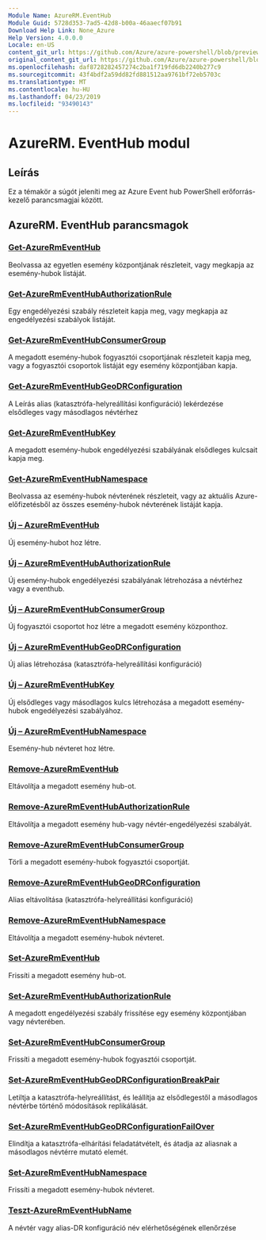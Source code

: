 ```yaml
---
Module Name: AzureRM.EventHub
Module Guid: 5728d353-7ad5-42d8-b00a-46aaecf07b91
Download Help Link: None_Azure
Help Version: 4.0.0.0
Locale: en-US
content_git_url: https://github.com/Azure/azure-powershell/blob/preview/src/ResourceManager/EventHub/Commands.EventHub/help/AzureRM.EventHub.md
original_content_git_url: https://github.com/Azure/azure-powershell/blob/preview/src/ResourceManager/EventHub/Commands.EventHub/help/AzureRM.EventHub.md
ms.openlocfilehash: daf8728282457274c2ba1f719fd6db2240b277c9
ms.sourcegitcommit: 43f4bdf2a59dd82fd881512aa9761bf72eb5703c
ms.translationtype: MT
ms.contentlocale: hu-HU
ms.lasthandoff: 04/23/2019
ms.locfileid: "93490143"
---
```

# AzureRM. EventHub modul
## Leírás
Ez a témakör a súgót jeleníti meg az Azure Event hub PowerShell erőforrás-kezelő parancsmagjai között.

## AzureRM. EventHub parancsmagok
### [Get-AzureRmEventHub](Get-AzureRmEventHub.md)
Beolvassa az egyetlen esemény központjának részleteit, vagy megkapja az esemény-hubok listáját.

### [Get-AzureRmEventHubAuthorizationRule](Get-AzureRmEventHubAuthorizationRule.md)
Egy engedélyezési szabály részleteit kapja meg, vagy megkapja az engedélyezési szabályok listáját.

### [Get-AzureRmEventHubConsumerGroup](Get-AzureRmEventHubConsumerGroup.md)
A megadott esemény-hubok fogyasztói csoportjának részleteit kapja meg, vagy a fogyasztói csoportok listáját egy esemény központjában kapja.

### [Get-AzureRmEventHubGeoDRConfiguration](Get-AzureRmEventHubGeoDRConfiguration.md)
A Leírás alias (katasztrófa-helyreállítási konfiguráció) lekérdezése elsődleges vagy másodlagos névtérhez

### [Get-AzureRmEventHubKey](Get-AzureRmEventHubKey.md)
A megadott esemény-hubok engedélyezési szabályának elsődleges kulcsait kapja meg.

### [Get-AzureRmEventHubNamespace](Get-AzureRmEventHubNamespace.md)
Beolvassa az esemény-hubok névterének részleteit, vagy az aktuális Azure-előfizetésből az összes esemény-hubok névterének listáját kapja.

### [Új – AzureRmEventHub](New-AzureRmEventHub.md)
Új esemény-hubot hoz létre.

### [Új – AzureRmEventHubAuthorizationRule](New-AzureRmEventHubAuthorizationRule.md)
Új esemény-hubok engedélyezési szabályának létrehozása a névtérhez vagy a eventhub.

### [Új – AzureRmEventHubConsumerGroup](New-AzureRmEventHubConsumerGroup.md)
Új fogyasztói csoportot hoz létre a megadott esemény központhoz.

### [Új – AzureRmEventHubGeoDRConfiguration](New-AzureRmEventHubGeoDRConfiguration.md)
Új alias létrehozása (katasztrófa-helyreállítási konfiguráció)

### [Új – AzureRmEventHubKey](New-AzureRmEventHubKey.md)
Új elsődleges vagy másodlagos kulcs létrehozása a megadott esemény-hubok engedélyezési szabályához.

### [Új – AzureRmEventHubNamespace](New-AzureRmEventHubNamespace.md)
Esemény-hub névteret hoz létre.

### [Remove-AzureRmEventHub](Remove-AzureRmEventHub.md)
Eltávolítja a megadott esemény hub-ot.

### [Remove-AzureRmEventHubAuthorizationRule](Remove-AzureRmEventHubAuthorizationRule.md)
Eltávolítja a megadott esemény hub-vagy névtér-engedélyezési szabályát.

### [Remove-AzureRmEventHubConsumerGroup](Remove-AzureRmEventHubConsumerGroup.md)
Törli a megadott esemény-hubok fogyasztói csoportját.

### [Remove-AzureRmEventHubGeoDRConfiguration](Remove-AzureRmEventHubGeoDRConfiguration.md)
Alias eltávolítása (katasztrófa-helyreállítási konfiguráció)

### [Remove-AzureRmEventHubNamespace](Remove-AzureRmEventHubNamespace.md)
Eltávolítja a megadott esemény-hubok névteret.

### [Set-AzureRmEventHub](Set-AzureRmEventHub.md)
Frissíti a megadott esemény hub-ot.

### [Set-AzureRmEventHubAuthorizationRule](Set-AzureRmEventHubAuthorizationRule.md)
A megadott engedélyezési szabály frissítése egy esemény központjában vagy névterében.

### [Set-AzureRmEventHubConsumerGroup](Set-AzureRmEventHubConsumerGroup.md)
Frissíti a megadott esemény-hubok fogyasztói csoportját.

### [Set-AzureRmEventHubGeoDRConfigurationBreakPair](Set-AzureRmEventHubGeoDRConfigurationBreakPair.md)
Letiltja a katasztrófa-helyreállítást, és leállítja az elsődlegestől a másodlagos névtérbe történő módosítások replikálását.

### [Set-AzureRmEventHubGeoDRConfigurationFailOver](Set-AzureRmEventHubGeoDRConfigurationFailOver.md)
Elindítja a katasztrófa-elhárítási feladatátvételt, és átadja az aliasnak a másodlagos névtérre mutató elemét.

### [Set-AzureRmEventHubNamespace](Set-AzureRmEventHubNamespace.md)
Frissíti a megadott esemény-hubok névteret.

### [Teszt-AzureRmEventHubName](Test-AzureRmEventHubName.md)
A névtér vagy alias-DR konfiguráció név elérhetőségének ellenőrzése
